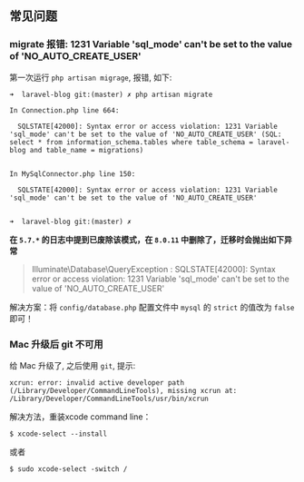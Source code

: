 ## 常见问题

### migrate 报错: 1231 Variable 'sql_mode' can't be set to the value of 'NO_AUTO_CREATE_USER'

第一次运行 `php artisan migrage`, 报错, 如下: 

```shell
➜  laravel-blog git:(master) ✗ php artisan migrate

In Connection.php line 664:

  SQLSTATE[42000]: Syntax error or access violation: 1231 Variable 'sql_mode' can't be set to the value of 'NO_AUTO_CREATE_USER' (SQL: select * from information_schema.tables where table_schema = laravel-blog and table_name = migrations)


In MySqlConnector.php line 150:

  SQLSTATE[42000]: Syntax error or access violation: 1231 Variable 'sql_mode' can't be set to the value of 'NO_AUTO_CREATE_USER'


➜  laravel-blog git:(master) ✗
```

**在 `5.7.*` 的日志中提到已废除该模式，在 `8.0.11` 中删除了，迁移时会抛出如下异常**

> Illuminate\Database\QueryException : SQLSTATE[42000]: Syntax error or access violation: 1231 Variable 'sql_mode' can't be set to the value of 'NO_AUTO_CREATE_USER'

解决方案：将 `config/database.php` 配置文件中 `mysql` 的 `strict` 的值改为 `false` 即可！



### Mac 升级后 git 不可用

给 Mac 升级了, 之后使用 `git`, 提示:

```shell
xcrun: error: invalid active developer path (/Library/Developer/CommandLineTools), missing xcrun at: /Library/Developer/CommandLineTools/usr/bin/xcrun
```

解决方法，重装xcode command line：

```shell
$ xcode-select --install
```

或者

```shell
$ sudo xcode-select -switch /
```

